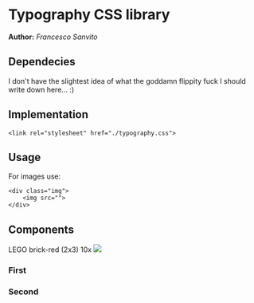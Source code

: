 # Typography CSS library
**Author:** *Francesco Sanvito*
## Dependecies
I don't have the slightest idea of what the goddamn flippity fuck I should write down here...   :)
## Implementation

```
<link rel="stylesheet" href="./typography.css">
```

## Usage
For images use:
    
```
<div class="img">
    <img src="">
</div>
```

## Components

LEGO brick-red (2x3) 10x
<img src="https://www.librick.com/upload/Parts/p_brick00612_5_1.jpg">

### First
### Second
